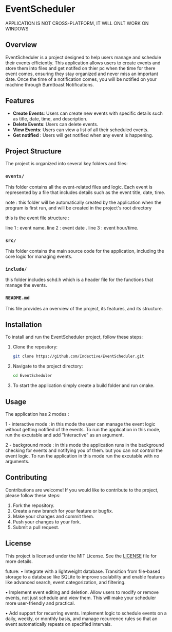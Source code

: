 # EventScheduler

APPLICATION IS NOT CROSS-PLATFORM, IT WILL ONLT WORK ON WINDOWS

## Overview

EventScheduler is a project designed to help users manage and schedule their events efficiently. This application allows users to create events and store them into files and get notifed on thier pc when the time for there event comes, ensuring they stay organized and never miss an important date.
Once the time of a notification comes, you will be notified on your machine through Burnttoast Notifications.

## Features

- **Create Events**: Users can create new events with specific details such as title, date, time, and description.
- **Delete Events**: Users can delete events.
- **View Events**: Users can view a list of all their scheduled events.
- **Get notified** : Users will get notified when any event is happening.

## Project Structure

The project is organized into several key folders and files:

### `events/`

This folder contains all the event-related files and logic. Each event is represented by a file that includes details such as the event title, date, time.

note : this folder will be automatically created by the application when the program is first run, and will be created in the project's root directory

this is the event file structure :

line 1 : event name.
line 2 : event date .
line 3 : event hour/time.

### `src/`

This folder contains the main source code for the application, including the core logic for managing events.

### `include/`

this folder includes schd.h which is a header file for the functions that manage the events.

### `README.md`

This file provides an overview of the project, its features, and its structure.

## Installation

To install and run the EventScheduler project, follow these steps:

1. Clone the repository:

    ```sh
    git clone https://github.com/Indective/EventScheduler.git
    ```

2. Navigate to the project directory:

    ```sh
    cd EventScheduler
    ```

3. To start the application simply create a build folder and run cmake.

## Usage

The application has 2 modes :

1 - interactive mode :
in this mode the user can manage the event logic without getting notified of the events.
To run the application in this mode, run the excutable and add "Interactive" as an argument.

2 - background mode :
in this mode the application runs in the background checking for events and notifying you of them. but you can not control the event logic.
To run the application in this mode run the excutable with no arguments.

## Contributing

Contributions are welcome! If you would like to contribute to the project, please follow these steps:

1. Fork the repository.
2. Create a new branch for your feature or bugfix.
3. Make your changes and commit them.
4. Push your changes to your fork.
5. Submit a pull request.

## License

This project is licensed under the MIT License. See the [LICENSE](LICENSE) file for more details.

future:
• Integrate with a lightweight database. Transition from file-based storage to a database like SQLite to improve scalability and enable features like advanced search, event categorization, and filtering.

• Implement event editing and deletion. Allow users to modify or remove events, not just schedule and view them. This will make your scheduler more user-friendly and practical.

• Add support for recurring events. Implement logic to schedule events on a daily, weekly, or monthly basis, and manage recurrence rules so that an event automatically repeats on specified intervals.
